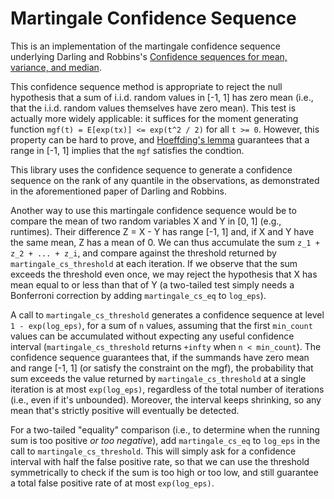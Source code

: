 Martingale Confidence Sequence
==============================

This is an implementation of the martingale confidence sequence
underlying Darling and Robbins's
[Confidence sequences for mean, variance, and median](https://www.ncbi.nlm.nih.gov/pmc/articles/PMC335597/).

This confidence sequence method is appropriate to reject the null
hypothesis that a sum of i.i.d. random values in [-1, 1] has zero mean
(i.e., that the i.i.d. random values themselves have zero mean).  This
test is actually more widely applicable: it suffices for the moment
generating function `mgf(t) = E[exp(tx)] <= exp(t^2 / 2)` for all
`t >= 0`.  However, this property can be hard to prove, and
[Hoeffding's lemma](https://en.wikipedia.org/wiki/Hoeffding%27s_lemma)
guarantees that a range in [-1, 1] implies that the `mgf`
satisfies the condtion.

This library uses the confidence sequence to generate a confidence
sequence on the rank of any quantile in the observations, as
demonstrated in the aforementioned paper of Darling and Robbins.

Another way to use this martingale confidence sequence would be to
compare the mean of two random variables X and Y in [0, 1] (e.g.,
runtimes).  Their difference Z = X - Y has range [-1, 1] and, if X and
Y have the same mean, Z has a mean of 0.  We can thus accumulate the
sum `z_1 + z_2 + ... + z_i`, and compare against the threshold
returned by `martingale_cs_threshold` at each iteration.  If we
observe that the sum exceeds the threshold even once, we may reject
the hypothesis that X has mean equal to or less than that of Y (a
two-tailed test simply needs a Bonferroni correction by adding
`martingale_cs_eq` to `log_eps`).

A call to `martingale_cs_threshold` generates a confidence sequence at
level `1 - exp(log_eps)`, for a sum of `n` values, assuming that the
first `min_count` values can be accumulated without expecting any
useful confidence interval (`martingale_cs_threshold` returns `+infty`
when `n < min_count`).  The confidence sequence guarantees that, if
the summands have zero mean and range [-1, 1] (or satisfy the
constraint on the mgf), the probability that sum exceeds the value
returned by `martingale_cs_threshold` at a single iteration is at most
`exp(log_eps)`, regardless of the total number of iterations (i.e.,
even if it's unbounded).  Moreover, the interval keeps shrinking, so
any mean that's strictly positive will eventually be detected.

For a two-tailed "equality" comparison (i.e., to determine when the
running sum is too positive *or too negative*), add `martingale_cs_eq`
to `log_eps` in the call to `martingale_cs_threshold`.  This will
simply ask for a confidence interval with half the false positive
rate, so that we can use the threshold symmetrically to check if the
sum is too high or too low, and still guarantee a total false positive
rate of at most `exp(log_eps)`.
